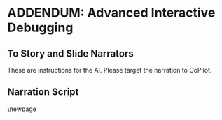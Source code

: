 # ADDENDUM: Advanced Interactive Debugging

## To Story and Slide Narrators

These are instructions for the AI. Please target the narration to CoPilot.

## Narration Script

\newpage